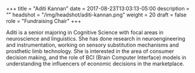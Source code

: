 +++
title = "Aditi Kannan"
date = 2017-08-23T13:03:13-05:00
description = ""
headshot = "/img/headshot/aditi-kannan.png"
weight = 20
draft = false
role = "Fundraising Chair"
+++

Aditi is a senior majoring in Cognitive Science with focal areas in neuroscience and linguistics. She has done research in neuroengineering and instrumentation, working on sensory substitution mechanisms and prosthetic limb technology. She is interested in the area of consumer decision making, and the role of BCI (Brain Computer Interface) models in understanding the influencers of economic decisions in the marketplace.